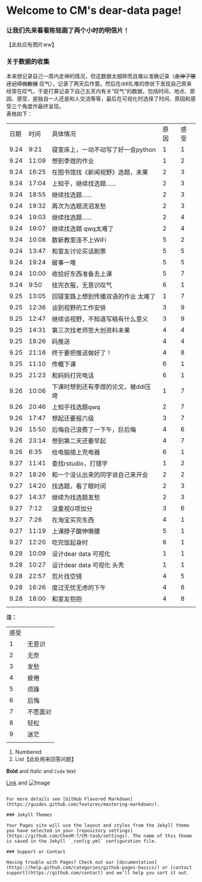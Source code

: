 # Welcome to CM's dear-data page!

### 让我们先来看看陈铭画了两个小时的明信片！
【此处应有图片ww】

### 关于数据的收集
本来想记录自己一周内走神的情况，但这数据太细碎而且难以准确记录（~~走神了哪还记得做数据~~ 叹气），记录了两天后作罢。然后在ddl扎堆的惨状下发现自己原来经常在叹气，于是打算记录下自己五天内有关“叹气”的数据，包括时间、地点、原因、感受、是独自一人还是和人交流等等，最后在可视化时选择了时间、原因和感受三个角度作最终呈现。
<br>表格如下：


<table class="table table-bordered table-striped table-condensed">
   <tr>
      <td>日期</td>
      <td>时间</td>
      <td>具体情况</td>
      <td>原因</td>
      <td>感受</td>

   </tr>
   <tr>
      <td>9.24</td>
      <td>9:21</td>
      <td>寝室床上，一动不动写了好一会python</td>
      <td>1</td>
      <td>1</td>

   </tr>
   <tr>
      <td>9.24</td>
      <td>11:09</td>
      <td>想到李煜的作业</td>
      <td>1</td>
      <td>2</td>
 
   </tr>
   <tr>
      <td>9.24</td>
      <td>16:25</td>
      <td>在图书馆找《新闻视野》选题，未果</td>
      <td>2</td>
      <td>3</td>

   </tr>
   <tr>
      <td>9.24</td>
      <td>17:04</td>
      <td>上知乎，继续找选题……</td>
      <td>2</td>
      <td>3</td>

   </tr>
   <tr>
      <td>9.24</td>
      <td>18:55</td>
      <td>继续找选题……</td>
      <td>2</td>
      <td>3</td>

   </tr>
   <tr>
      <td>9.24</td>
      <td>19:32</td>
      <td>再次为选题流泪发愁</td>
      <td>2</td>
      <td>3</td>

   </tr>
   <tr>
      <td>9.24</td>
      <td>19:03</td>
      <td>继续找选题……</td>
      <td>2</td>
      <td>4</td>

   </tr>
   <tr>
      <td>9.24</td>
      <td>19:07</td>
      <td>继续找选题 qwq太难了</td>
      <td>2</td>
      <td>4</td>

   </tr>
   <tr>
      <td>9.24</td>
      <td>10:08</td>
      <td>数新教室连不上WiFi</td>
      <td>5</td>
      <td>2</td>

   </tr>
   <tr>
      <td>9.24</td>
      <td>13:47</td>
      <td>和室友讨论买话剧票</td>
      <td>5</td>
      <td>5</td>

   </tr>
   <tr>
      <td>9.24</td>
      <td>19:24</td>
      <td>破事一堆</td>
      <td>5</td>
      <td>5</td>

   </tr>
   <tr>
      <td>9.24</td>
      <td>10:00</td>
      <td>收拾好东西准备去上课</td>
      <td>5</td>
      <td>7</td>

   </tr>
   <tr>
      <td>9.24</td>
      <td>9:50</td>
      <td>挂完衣服，无意识叹气</td>
      <td>6</td>
      <td>1</td>

   </tr>
   <tr>
      <td>9.25</td>
      <td>13:05</td>
      <td>回寝室路上想到传播双语的作业 太难了</td>
      <td>1</td>
      <td>7</td>

   </tr>
   <tr>
      <td>9.25</td>
      <td>12:36</td>
      <td>谈到视野的工作安排</td>
      <td>3</td>
      <td>9</td>

   </tr>
   <tr>
      <td>9.25</td>
      <td>12:47</td>
      <td>继续谈视野，不知道写稿有什么意义</td>
      <td>3</td>
      <td>9</td>

   </tr>
   <tr>
      <td>9.25</td>
      <td>14:31</td>
      <td>第三次找老师签大创资料未果</td>
      <td>4</td>
      <td>4</td>

   </tr>
   <tr>
      <td>9.25</td>
      <td>18:26</td>
      <td>码推送</td>
      <td>4</td>
      <td>4</td>

   </tr>
   <tr>
      <td>9.25</td>
      <td>21:16</td>
      <td>终于要把推送做好了！</td>
      <td>4</td>
      <td>8</td>

   </tr>
   <tr>
      <td>9.25</td>
      <td>11:10</td>
      <td>传概下课</td>
      <td>6</td>
      <td>1</td>

   </tr>
   <tr>
      <td>9.25</td>
      <td>21:23</td>
      <td>和妈妈打完电话</td>
      <td>6</td>
      <td>1</td>

   </tr>
   <tr>
      <td>9.26</td>
      <td>10:06</td>
      <td>下课时想到还有李煜的论文，被ddl压垮</td>
      <td>1</td>
      <td>7</td>

   </tr>
   <tr>
      <td>9.26</td>
      <td>20:46</td>
      <td>上知乎找选题qwq</td>
      <td>2</td>
      <td>7</td>

   </tr>
   <tr>
      <td>9.26</td>
      <td>17:47</td>
      <td>想起还要报六级</td>
      <td>3</td>
      <td>7</td>

   </tr>
   <tr>
      <td>9.26</td>
      <td>15:50</td>
      <td>后悔自己浪费了一下午，巨后悔</td>
      <td>4</td>
      <td>6</td>

   </tr>
   <tr>
      <td>9.26</td>
      <td>23:14</td>
      <td>想到第二天还要早起</td>
      <td>4</td>
      <td>7</td>

   </tr>
   <tr>
      <td>9.26</td>
      <td>6:35</td>
      <td>给电脑插上充电器</td>
      <td>6</td>
      <td>1</td>

   </tr>
   <tr>
      <td>9.27</td>
      <td>11:41</td>
      <td>查找rstudio，打错字</td>
      <td>1</td>
      <td>2</td>

   </tr>
   <tr>
      <td>9.27</td>
      <td>18:26</td>
      <td>和一个没认出来的同学说自己来开会</td>
      <td>2</td>
      <td>2</td>

   </tr>
   <tr>
      <td>9.27</td>
      <td>14:20</td>
      <td>找选题，看了眼时间</td>
      <td>2</td>
      <td>3</td>

   </tr>
   <tr>
      <td>9.27</td>
      <td>14:37</td>
      <td>继续为找选题发愁</td>
      <td>2</td>
      <td>3</td>

   </tr>
   <tr>
      <td>9.27</td>
      <td>7:12</td>
      <td>没重视G项加分</td>
      <td>3</td>
      <td>6</td>

   </tr>
   <tr>
      <td>9.27</td>
      <td>7:26</td>
      <td>在淘宝买完东西</td>
      <td>4</td>
      <td>1</td>

   </tr>
   <tr>
      <td>9.27</td>
      <td>11:19</td>
      <td>上课脖子酸伸懒腰</td>
      <td>5</td>
      <td>1</td>

   </tr>
   <tr>
      <td>9.27</td>
      <td>12:20</td>
      <td>吃完饭起身时</td>
      <td>6</td>
      <td>1</td>

   </tr>
   <tr>
      <td>9.28</td>
      <td>10:09</td>
      <td>设计dear data 可视化</td>
      <td>1</td>
      <td>1</td>

   </tr>
   <tr>
      <td>9.28</td>
      <td>10:27</td>
      <td>设计dear data 可视化 头秃</td>
      <td>1</td>
      <td>1</td>
 
   </tr>
   <tr>
      <td>9.28</td>
      <td>22:57</td>
      <td>剪片找空镜</td>
      <td>4</td>
      <td>5</td>

   </tr>
   <tr>
      <td>9.28</td>
      <td>16:26</td>
      <td>度过无忧无虑的下午</td>
      <td>4</td>
      <td>8</td>

   </tr>
   <tr>
      <td>9.28</td>
      <td>18:00</td>
      <td>和室友抱抱</td>
      <td>4</td>
      <td>8</td>

   </tr>
   <tr>
      <td></td>
   </tr>
</table>

**注：**
<table class="table table-bordered table-striped table-condensed">
   <tr>
      <td>感受</td>
      <td></td>
   </tr>
   <tr>
      <td>1</td>
      <td>无意识</td>
   </tr>
   <tr>
      <td>2</td>
      <td>无奈</td>
   </tr>
   <tr>
      <td>3</td>
      <td>发愁</td>
   </tr>
   <tr>
      <td>4</td>
      <td>疲倦</td>
   </tr>
   <tr>
      <td>5</td>
      <td>烦躁</td>
   </tr>
   <tr>
      <td>6</td>
      <td>后悔</td>
   </tr>
   <tr>
      <td>7</td>
      <td>不愿面对</td>
   </tr>
   <tr>
      <td>8</td>
      <td>轻松</td>
   </tr>
   <tr>
      <td>9</td>
      <td>迷茫</td>
   </tr>
   <tr>
      <td></td>
   </tr>
</table>



1. Numbered
2. List【此处用来回答问题】

**Bold** and _Italic_ and `Code` text

[Link](url) and ![Image](src)
```

For more details see [GitHub Flavored Markdown](https://guides.github.com/features/mastering-markdown/).

### Jekyll Themes

Your Pages site will use the layout and styles from the Jekyll theme you have selected in your [repository settings](https://github.com/ChenM-7/CM-task/settings). The name of this theme is saved in the Jekyll `_config.yml` configuration file.

### Support or Contact

Having trouble with Pages? Check out our [documentation](https://help.github.com/categories/github-pages-basics/) or [contact support](https://github.com/contact) and we’ll help you sort it out.

